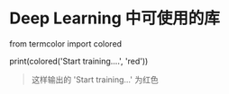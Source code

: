# Deep Learning 中可使用的库

from termcolor import colored

print(colored('Start training....', 'red'))
>这样输出的 'Start training...' 为红色

